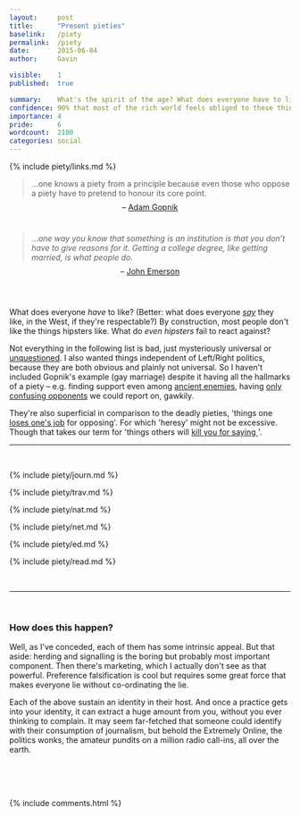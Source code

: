 ```yaml
---
layout:     post
title:      "Present pieties"
baselink:   /piety
permalink:  /piety
date:       2015-06-04
author:     Gavin

visible:    1
published:  true

summary:    What's the spirit of the age? What does everyone have to like?
confidence: 90% that most of the rich world feels obliged to these things.
importance: 4
pride:		6
wordcount:  2100
categories: social
---
```


{%	include piety/links.md		%}


<blockquote>...one knows a piety from a principle because even those who oppose a piety have to pretend to honour its core point.
</blockquote>
<center><p style="line-height: 5px;">– <a href="{{gop}}">Adam Gopnik</a>  </p></center>
<br>

<blockquote>
...<i>one way you know that something is an institution is that you don’t have to give reasons for it. Getting a college degree, like getting married, is what people do.</i>
</blockquote>
<center><p style="line-height: 5px;">– <a href="{{emer}}">John Emerson</a></p>
</center>
<br /><br>

What does everyone <i>have</i> to like? (Better: what does everyone <a href="{{pref}}"><i>say</i></a> they like, in the West, if they're respectable?) By construction, most people don't like the things hipsters like. What do <i>even hipsters</i> fail to react against?

<!-- Two people saying they don't like things you're supposed to: Nassim Taleb refuses to read the news, for <a href="{{aest}}">aesthetic</a> and <a href="{{epis}}">epistemic</a> reasons; Pierre Bayard says that one can and should talk about books one hasn't read. Good intellectuals aren't supposed to talk like this.<br /><br /> -->

Not everything in the following list is bad, just mysteriously universal or <a href="{{x}}">unquestioned</a>. I also wanted things independent of Left/Right politics, because they are both obvious and plainly not universal. So I haven't included Gopnik's example (gay marriage) despite it having all the hallmarks of a piety – e.g. finding support even among <a href="{{nat}}">ancient enemies</a>, having <a href="{{ag}}">only</a> <a href="{{wut}}">confusing opponents</a> we could report on, gawkily. 

They're also superficial in comparison to the deadly pieties, 'things one <a href="{{eich}}">loses one's job</a> for opposing'. For which 'heresy' might not be excessive. Though that takes our term for 'things others will <a href="{{heb}}">kill you for saying </a>'.


<hr />

<br>


{%	include piety/journ.md		%}

{%	include piety/trav.md		%}

{%	include piety/nat.md		%}

{%	include piety/net.md		%}

{%	include piety/ed.md		%}

<!-- 	include piety/finance.md		%} -->


{%	include piety/read.md		%}

<br>

<hr />

<br>

### How does this happen?

Well, as I've conceded, each of them has some intrinsic appeal. But that aside: herding and signalling is the boring but probably most important component. Then there's marketing, which I actually don't see as that powerful. Preference falsification is cool but requires some great force that makes everyone lie without co-ordinating the lie. 

Each of the above sustain an identity in their host. And once a practice gets into your identity, it can extract a huge amount from you, without you ever thinking to complain. It may seem far-fetched that someone could identify with their consumption of journalism, but behold the Extremely Online, the politics wonks, the amateur pundits on a million radio call-ins, all over the earth. 

<br><br><br>


{%	include comments.html	%}